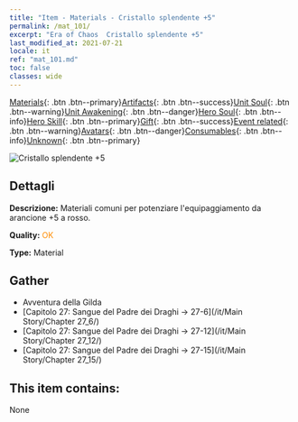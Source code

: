 ```yaml
---
title: "Item - Materials - Cristallo splendente +5"
permalink: /mat_101/
excerpt: "Era of Chaos  Cristallo splendente +5"
last_modified_at: 2021-07-21
locale: it
ref: "mat_101.md"
toc: false
classes: wide
---
```

 [Materials](/ItemsIT/){: .btn .btn--primary}[Artifacts](/ItemsIT/Artifacts/){: .btn .btn--success}[Unit Soul](/ItemsIT/UnitSoul/){: .btn .btn--warning}[Unit Awakening](/ItemsIT/UnitAwakening/){: .btn .btn--danger}[Hero Soul](/ItemsIT/HeroSoul/){: .btn .btn--info}[Hero Skill](/ItemsIT/HeroSkill/){: .btn .btn--primary}[Gift](/ItemsIT/Gift/){: .btn .btn--success}[Event related](/ItemsIT/Events/){: .btn .btn--warning}[Avatars](/ItemsIT/Avatars/){: .btn .btn--danger}[Consumables](/ItemsIT/Consumables/){: .btn .btn--info}[Unknown](/ItemsIT/Unknown/){: .btn .btn--primary}

 ![Cristallo splendente +5](/images/t/i_cailiao_shuijing3.png)

## Dettagli
 **Descrizione:** Materiali comuni per potenziare l'equipaggiamento da arancione +5 a rosso.

 **Quality:** <span style="color: #FF8C00">OK</span>

 **Type:** Material

## Gather

*    Avventura della Gilda 
*    [Capitolo 27: Sangue del Padre dei Draghi -> 27-6](/it/Main Story/Chapter 27_6/) 
*    [Capitolo 27: Sangue del Padre dei Draghi -> 27-12](/it/Main Story/Chapter 27_12/) 
*    [Capitolo 27: Sangue del Padre dei Draghi -> 27-15](/it/Main Story/Chapter 27_15/) 

## This item contains:

  None


